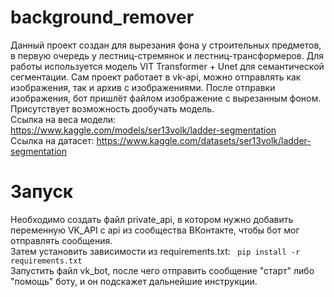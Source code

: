 # background_remover
Данный проект создан для вырезания фона у строительных предметов, в первую очередь у лестниц-стремянок и лестниц-трансформеров. Для работы используется модель VIT Transformer + Unet для семантической сегментации. Сам проект работает в vk-api, можно отправлять как изображения, так и архив с изображениями. После отправки изображения, бот пришлёт файлом изображение с вырезанным фоном. Присутствует возможность дообучать модель. \
Ссылка на веса модели: https://www.kaggle.com/models/ser13volk/ladder-segmentation \
Ссылка на датасет: https://www.kaggle.com/datasets/ser13volk/ladder-segmentation
# Запуск
Необходимо создать файл private_api, в котором нужно добавить переменную VK_API с api из сообщества ВКонтакте, чтобы бот мог отправлять сообщения. \
Затем установить зависимости из requirements.txt: ``` pip install -r requirements.txt```\
Запустить файл vk_bot, после чего отправить сообщение "старт" либо "помощь" боту, и он подскажет дальнейшие инструкции. 


